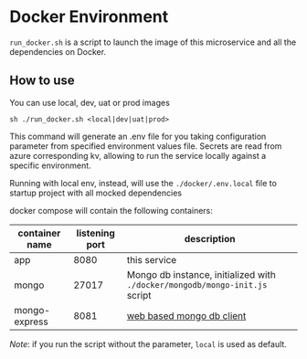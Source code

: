 # Docker Environment
`run_docker.sh` is a script to launch the image of this microservice and all the dependencies on Docker.

## How to use
You can use local, dev, uat or prod images

`sh ./run_docker.sh <local|dev|uat|prod>`

This command will generate an .env file for you taking configuration parameter from specified environment values file.
Secrets are read from azure corresponding kv, allowing to run the service locally against a specific environment.

Running with local env, instead, will use the `./docker/.env.local` file to startup project with all mocked dependencies 

docker compose will contain the following containers:

| container name | listening port | description                                                                 |
|----------------|----------------|-----------------------------------------------------------------------------|
| app            | 8080           | this service                                                                |
| mongo          | 27017          | Mongo db instance, initialized with `./docker/mongodb/mongo-init.js` script |
| mongo-express  | 8081           | [web based mongo db client](https://github.com/mongo-express/mongo-express) |

_Note_: if you run the script without the parameter, `local` is used as default.

